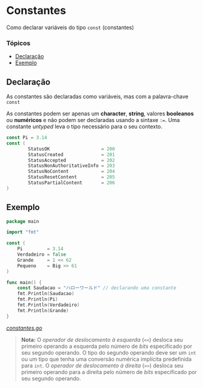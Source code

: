 # Constantes  <!-- omit in toc -->
Como declarar variáveis do tipo `const` (constantes)

### Tópicos

- [Declaração](#declara%c3%a7%c3%a3o)
- [Exemplo](#exemplo)

## Declaração

As constantes são declaradas como variáveis, mas com a palavra-chave `const`

As constantes podem ser apenas um **character**, **string**, valores **booleanos** ou **numéricos** e não podem ser declaradas usando a sintaxe `:=`. Uma constante *untyped* leva o tipo necessário para o seu contexto.

```go
const Pi = 3.14
const (
        StatusOK                   = 200
        StatusCreated              = 201
        StatusAccepted             = 202
        StatusNonAuthoritativeInfo = 203
        StatusNoContent            = 204
        StatusResetContent         = 205
        StatusPartialContent       = 206
)
```

## Exemplo

```go
package main

import "fmt"

const (
	Pi         = 3.14
	Verdadeiro = false
	Grande     = 1 << 62
	Pequeno    = Big >> 61
)

func main() {
	const Saudacao = "ハローワールド" // declarando uma constante
	fmt.Println(Saudacao)
	fmt.Println(Pi)
	fmt.Println(Verdadeiro)
	fmt.Println(Grande)
}
```
*[constantes.go](constantes.go)*

> **Nota:** O *operador de deslocamento à esquerda* (`<<`) desloca seu primeiro operando a esquerda pelo número de *bits* especificado por seu segundo operando. O tipo do segundo operando deve ser um `int` ou um tipo que tenha uma conversão numérica implícita predefinida para `int`. O *operador de deslocamento à direita* (`>>`) desloca seu primeiro operando para a direita pelo número de *bits* especificado por seu segundo operando.
